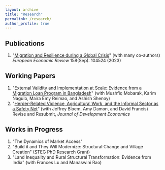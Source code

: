 ```yaml
---
layout: archive
title: "Research"
permalink: /research/
author_profile: true
---
```


## Publications

  1. "[Migration and Resilience during a Global Crisis](/files/Paper_Migration_Resilience.pdf)" (with many co-authors)\
  *European Economic Review* 158(Sep): 104524 (2023)

## Working Papers

  1. "[External Validity and Implementation at Scale: Evidence from a Migration Loan Program in Bangladesh](/files/Paper_NLS_Evaluation.pdf)" (with Mushfiq Mobarak, Karim Naguib, Maira Emy Reimao, and Ashish Shenoy)
  2. "[Herder-Related Violence, Agricultural Work, and the Informal Sector as a Safety Net](/files/hrv_informality.pdf)" (with Jeffrey Bloem, Amy Damon, and David Francis) Revise and Resubmit, *Journal of Development Economics*

## Works in Progress
  1. "The Dynamics of Market Access"
  2. "Build it and They Will Modernize: Structural Change and Village Creation" (STEG PhD Research Grant)
  3. "Land Inequality and Rural Structural Transformation: Evidence from India" (with Frances Lu and Manaswini Rao)
